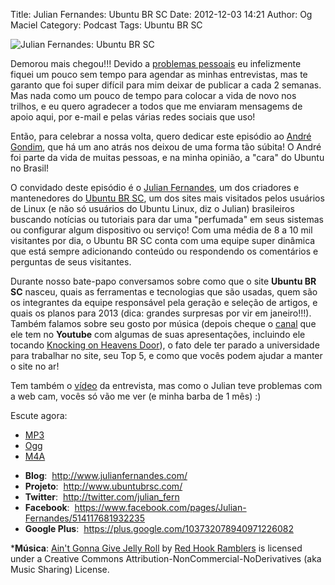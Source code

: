 Title: Julian Fernandes: Ubuntu BR SC
Date: 2012-12-03 14:21
Author: Og Maciel
Category: Podcast
Tags: Ubuntu BR SC

![Julian Fernandes: Ubuntu BR SC]({filename}/images/julianfernandes.png)

Demorou mais chegou!!! Devido a [problemas
pessoais](http://www.castalio.info/aviso-aos-navegantes/ "problemas pessoais")
eu infelizmente fiquei um pouco sem tempo para agendar as minhas
entrevistas, mas te garanto que foi super difícil para mim deixar de
publicar a cada 2 semanas. Mas nada como um pouco de tempo para colocar
a vida de novo nos trilhos, e eu quero agradecer a todos que me enviaram
mensagems de apoio aqui, por e-mail e pelas várias redes sociais que
uso!

Então, para celebrar a nossa volta, quero dedicar este episódio ao
[André Gondim](http://bit.ly/VfgrTE "André Gondim"), que há um ano atrás
nos deixou de uma forma tão súbita! O André foi parte da vida de muitas
pessoas, e na minha opinião, a "cara" do Ubuntu no Brasil!

O convidado deste episódio é o [Julian
Fernandes](http://www.julianfernandes.com/ "http://www.julianfernandes.com/"),
um dos criadores e mantenedores do [Ubuntu BR
SC](http://www.ubuntubrsc.com/ "http://www.ubuntubrsc.com/"), um dos
sites mais visitados pelos usuários de Linux (e não só usuários do
Ubuntu Linux, diz o Julian) brasileiros buscando notícias ou tutoriais
para dar uma "perfumada" em seus sistemas ou configurar algum
dispositivo ou serviço! Com uma média de 8 a 10 mil visitantes por dia,
o Ubuntu BR SC conta com uma equipe super dinâmica que está sempre
adicionando conteúdo ou respondendo os comentários e perguntas de seus
visitantes.

Durante nosso bate-papo conversamos sobre como que o site **Ubuntu BR
SC** nasceu, quais as ferramentas e tecnologias que são usadas, quem são
os integrantes da equipe responsável pela geração e seleção de artigos,
e quais os planos para 2013 (dica: grandes surpresas por vir em
janeiro!!!). Também falamos sobre seu gosto por música (depois cheque o
[canal](http://www.youtube.com/user/JuHitoriX "http://www.youtube.com/user/JuHitoriX")
que ele tem no **Youtube** com algumas de suas apresentações, incluindo
ele tocando [Knocking on Heavens
Door](http://www.youtube.com/watch?v=-wv0K9S7xbA&list=UUVwPM6qoLRlRJJbucSOXzug&index=4&feature=plcp "Knocking on Heavens Door")),
o fato dele ter parado a universidade para trabalhar no site, seu Top 5,
e como que vocês podem ajudar a manter o site no ar!

Tem também o [vídeo](http://bit.ly/XgekVI "http://bit.ly/XgekVI") da
entrevista, mas como o Julian teve problemas com a web cam, vocês só vão
me ver (e minha barba de 1 mês) :)

Escute agora:
* [MP3](http://downloads.ogmaciel.com/castalio-podcast-48.mp3)
* [Ogg](http://downloads.ogmaciel.com/castalio-podcast-48.ogg)
* [M4A](http://downloads.ogmaciel.com/castalio-podcast-48.mp3)

-   **Blog**:  <http://www.julianfernandes.com/>
-   **Projeto**:  <http://www.ubuntubrsc.com/>
-   **Twitter**:  <http://twitter.com/julian_fern>
-   **Facebook**:
     <https://www.facebook.com/pages/Julian-Fernandes/514117681932235>
-   **Google Plus**:  <https://plus.google.com/103732078940971226082>

***Música**: [Ain't Gonna Give Jelly
Roll](http://freemusicarchive.org/music/Red_Hook_Ramblers/Live__WFMU_on_Antique_Phonograph_Music_Program_with_MAC_Feb_8_2011/Red_Hook_Ramblers_-_12_-_Aint_Gonna_Give_Jelly_Roll)
by [Red Hook Ramblers](http://www.redhookramblers.com/) is licensed under a Creative Commons
Attribution-NonCommercial-NoDerivatives (aka Music Sharing) License.
